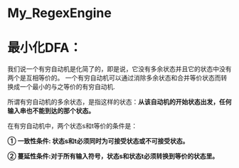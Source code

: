 # My_RegexEngine
<h1>最小化DFA：</h1>



<p>我们说一个有穷自动机是化简了的，即是说，它没有多余状态并且它的状态中没有两个是互相等价的。
一个有穷自动机可以通过消除多余状态和合并等价状态而转换成一个最小的与之等价的有穷自动机.</p>

所谓有穷自动机的多余状态，是指这样的状态：<B>从该自动机的开始状态出发，任何输入串也不能到达的那个状态。</B>


在有穷自动机中，两个状态s和t等价的条件是：
<p><B>① 一致性条件: 状态s和t必须同时为可接受状态或不可接受状态。</B></p>
<B>② 蔓延性条件:对于所有输入符号，状态s和状态t必须转换到等价的状态里。</B>
